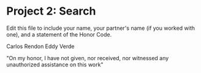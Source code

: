 # Project 2: Search

Edit this file to include your name, your partner's name (if you worked with one), and a statement of the Honor Code.

Carlos Rendon
Eddy Verde

"On my honor, I have not given, nor received, nor witnessed any unauthorized assistance on this work"